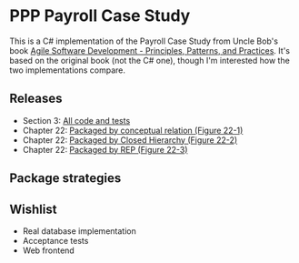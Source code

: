 # PPP Payroll Case Study
This is a C# implementation of the Payroll Case Study from Uncle Bob's book [Agile Software Development - Principles, Patterns, and Practices](http://www.amazon.com/Software-Development-Principles-Patterns-Practices/dp/0135974445).
It's based on the original book (not the C# one), though I'm interested how the two implementations compare.


## Releases
* Section 3: [All code and tests](https://github.com/FreekPaans/PPPPayrollCaseStudy/tree/done-with-section-3)
* Chapter 22: [Packaged by conceptual relation (Figure 22-1)](https://github.com/FreekPaans/PPPPayrollCaseStudy/tree/package-by-conceptual-relation)
* Chapter 22: [Packaged by Closed Hierarchy (Figure 22-2)](https://github.com/FreekPaans/PPPPayrollCaseStudy/tree/package-by-closed-hierarchy)
* Chapter 22: [Packaged by REP (Figure 22-3)](https://github.com/FreekPaans/PPPPayrollCaseStudy/tree/package-by-rep)

## Package strategies

## Wishlist
* Real database implementation
* Acceptance tests
* Web frontend
